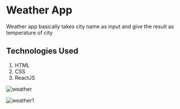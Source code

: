 # Weather App

Weather app basically takes city name as input and give the result as temperature of city

## Technologies Used
1. HTML
2. CSS
3. ReactJS
   

![weather](https://github.com/user-attachments/assets/1db37b2b-1e08-45e8-af7d-44982c694a98)


![weather1](https://github.com/user-attachments/assets/251e9769-d1a7-44ff-850b-d35d83e5f118)

